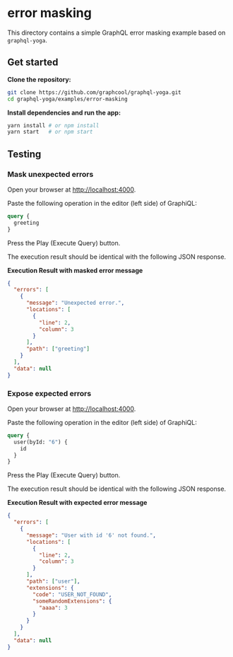 # error masking

This directory contains a simple GraphQL error masking example based on `graphql-yoga`.

## Get started

**Clone the repository:**

```sh
git clone https://github.com/graphcool/graphql-yoga.git
cd graphql-yoga/examples/error-masking
```

**Install dependencies and run the app:**

```sh
yarn install # or npm install
yarn start   # or npm start
```

## Testing

### Mask unexpected errors

Open your browser at [http://localhost:4000](http://localhost:4000).

Paste the following operation in the editor (left side) of GraphiQL:

```graphql
query {
  greeting
}
```

Press the Play (Execute Query) button.

The execution result should be identical with the following JSON response.

**Execution Result with masked error message**

```json
{
  "errors": [
    {
      "message": "Unexpected error.",
      "locations": [
        {
          "line": 2,
          "column": 3
        }
      ],
      "path": ["greeting"]
    }
  ],
  "data": null
}
```

### Expose expected errors

Open your browser at [http://localhost:4000](http://localhost:4000).

Paste the following operation in the editor (left side) of GraphiQL:

```graphql
query {
  user(byId: "6") {
    id
  }
}
```

Press the Play (Execute Query) button.

The execution result should be identical with the following JSON response.

**Execution Result with expected error message**

```json
{
  "errors": [
    {
      "message": "User with id '6' not found.",
      "locations": [
        {
          "line": 2,
          "column": 3
        }
      ],
      "path": ["user"],
      "extensions": {
        "code": "USER_NOT_FOUND",
        "someRandomExtensions": {
          "aaaa": 3
        }
      }
    }
  ],
  "data": null
}
```

